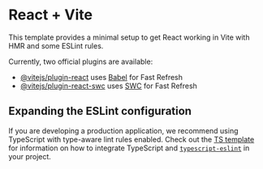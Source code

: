 # React + Vite

This template provides a minimal setup to get React working in Vite with HMR and some ESLint rules.

Currently, two official plugins are available:

- [@vitejs/plugin-react](https://github.com/vitejs/vite-plugin-react/blob/main/packages/plugin-react) uses [Babel](https://babeljs.io/) for Fast Refresh
- [@vitejs/plugin-react-swc](https://github.com/vitejs/vite-plugin-react/blob/main/packages/plugin-react-swc) uses [SWC](https://swc.rs/) for Fast Refresh

## Expanding the ESLint configuration

If you are developing a production application, we recommend using TypeScript with type-aware lint rules enabled. Check out the [TS template](https://github.com/vitejs/vite/tree/main/packages/create-vite/template-react-ts) for information on how to integrate TypeScript and [`typescript-eslint`](https://typescript-eslint.io) in your project.

<!--

create table profiles (
  id uuid primary key references auth.users(id) on delete cascade,
  username text unique,
  avatar_url text,
  bio text,
  created_at timestamp default now()
);

alter table profiles enable row level security;

create policy "Users can view profiles"
  on profiles for select using (true);

create policy "Users can edit their profile"
  on profiles for update using (auth.uid() = id);


create table posts (
  id uuid primary key default gen_random_uuid(),
  title text not null,
  content text, -- Can be markdown or HTML
  cover_image_url text,
  author_id uuid references auth.users(id) on delete cascade,
  slug text unique not null,
  published boolean default false,
  created_at timestamp default now(),
  updated_at timestamp default now()
);

alter table posts enable row level security;

create policy "Anyone can read published posts"
  on posts for select using (published = true);

create policy "Author can manage their posts"
  on posts for all using (auth.uid() = author_id);

create table comments (
  id uuid primary key default gen_random_uuid(),
  post_id uuid references posts(id) on delete cascade,
  author_id uuid references auth.users(id) on delete cascade,
  content text not null,
  created_at timestamp default now()
);

alter table comments enable row level security;

create policy "Anyone can read comments"
  on comments for select using (true);

create policy "Only author can write comment"
  on comments for insert with check (auth.uid() = author_id);

create policy "Only author can delete own comment"
  on comments for delete using (auth.uid() = author_id);


create table likes (
  id uuid primary key default gen_random_uuid(),
  post_id uuid references posts(id) on delete cascade,
  user_id uuid references auth.users(id) on delete cascade,
  created_at timestamp default now(),
  unique (post_id, user_id) -- prevent multiple likes
);

alter table likes enable row level security;

create policy "User can like/unlike posts"
  on likes for insert with check (auth.uid() = user_id);

create policy "User can unlike own likes"
  on likes for delete using (auth.uid() = user_id);


create table views (
  id uuid primary key default gen_random_uuid(),
  post_id uuid references posts(id) on delete cascade,
  viewer_id uuid references auth.users(id), -- can be null for anonymous
  ip_address text,         -- optional
  user_agent text,         -- optional
  viewed_at timestamp default now()
);

-- ✅ Allow viewer_id to be null (for guests)
alter table views alter column viewer_id drop not null;

-- ✅ Enable RLS
alter table views enable row level security;

-- ✅ Allow ANYONE (even anonymous) to insert a view
create policy "Log anonymous and user views"
  on views for insert
  with check (true);  -- allows both guests and users to insert


-- Public read access
create policy "Public can read blog images"
  on storage.objects for select
  using (bucket_id = 'blog-images');

create policy "Users can manage own avatars"
  on storage.objects for all
  using (auth.uid() = owner);


create index idx_posts_author on posts (author_id);
create index idx_comments_post on comments (post_id);
create index idx_likes_post on likes (post_id);

create policy "Users can manage own avatars"
  on storage.objects for all
  using (auth.uid() = owner);

create table categories (
  id uuid primary key default gen_random_uuid(),
  name text unique not null,
  slug text unique not null,
  created_at timestamp default now()
);

alter table categories enable row level security;

-- Optional: let anyone fetch categories
create policy "Public can read categories"
  on categories for select using (true);

insert into categories (name, slug) values
('Web Development', 'web-dev'),
('Design', 'design'),
('AI & ML', 'ai-ml'),
('Lifestyle', 'lifestyle'),
('Career', 'career');

insert into categories (name, slug) values
('Web Development', 'web-development'),
('Frontend', 'frontend'),
('Backend', 'backend'),
('Full Stack', 'full-stack'),
('Mobile Apps', 'mobile-apps'),
('AI & Machine Learning', 'ai-machine-learning'),
('Cybersecurity', 'cybersecurity'),
('Open Source', 'open-source'),
('Coding Tutorials', 'coding-tutorials'),
('UI/UX Design', 'ui-ux-design'),
('Graphic Design', 'graphic-design'),
('3D Design', '3d-design'),
('Typography', 'typography'),
('Anime Reviews', 'anime-reviews'),
('Manga', 'manga'),
('K-Dramas', 'k-dramas'),
('Webtoons', 'webtoons'),
('TV Shows', 'tv-shows'),
('Fandom Culture', 'fandom-culture'),
('Gaming', 'gaming'),
('Esports', 'esports'),
('Game Reviews', 'game-reviews'),
('Minecraft', 'minecraft'),
('Twitch Highlights', 'twitch-highlights'),
('Game Dev', 'game-dev'),
('Digital Nomad', 'digital-nomad'),
('Minimalism', 'minimalism'),
('Productivity', 'productivity'),
('Routines', 'routines'),
('Study With Me', 'study-with-me'),
('Hot Takes', 'hot-takes'),
('Twitter Threads', 'twitter-threads'),
('Reddit Drama', 'reddit-drama'),
('Memes', 'memes'),
('Internet Culture', 'internet-culture'),
('Startups', 'startups'),
('E-commerce', 'e-commerce'),
('Crypto', 'crypto'),
('Freelancing', 'freelancing'),
('Personal Finance', 'personal-finance'),
('Side Hustles', 'side-hustles'),
('Self-Improvement', 'self-improvement'),
('Book Summaries', 'book-summaries'),
('Career Tips', 'career-tips'),
('Student Life', 'student-life'),
('Travel Guides', 'travel-guides'),
('Backpacking', 'backpacking'),
('Food Reviews', 'food-reviews'),
('Recipes', 'recipes'),
('Local Food', 'local-food'),
('Pet Diaries', 'pet-diaries'),
('Unpopular Opinions', 'unpopular-opinions'),
('Shower Thoughts', 'shower-thoughts'),
('My Cringe Era', 'my-cringe-era');

create table tags (
  id uuid primary key default gen_random_uuid(),
  name text unique not null,
  slug text unique not null,
  created_at timestamp default now()
);

alter table tags enable row level security;

create policy "Public can read tags"
  on tags for select using (true);

create table post_tags (
  post_id uuid references posts(id) on delete cascade,
  tag_id uuid references tags(id) on delete cascade,
  primary key (post_id, tag_id)
);

alter table post_tags enable row level security;

create policy "Authors can tag their own posts"
  on post_tags for insert
  using (
    exists (
      select 1
      from posts
      where posts.id = post_tags.post_id
      and posts.author_id = auth.uid()
    )
  );


create policy "Allow authors to tag posts"
  on post_tags for insert
  using (auth.uid() = (select author_id from posts where id = post_tags.post_id));

create policy "Anyone can read post_tags"
  on post_tags for select using (true);


create policy "Authors can tag their own posts"
  on post_tags for insert
  with check (
    exists (
      select 1
      from posts
      where posts.id = post_tags.post_id
      and posts.author_id = auth.uid()
    )
  );

alter table posts enable row level security;

-- Read published posts or your own drafts
create policy "Public can read published posts"
  on posts for select using (
    published = true OR author_id = auth.uid()
);

-- Only authors can insert
create policy "Users can create posts"
  on posts for insert with check (auth.uid() = author_id);

-- Only authors can update their own posts
create policy "Authors can update posts"
  on posts for update using (auth.uid() = author_id);

-- Only authors can delete
create policy "Authors can delete posts"
  on posts for delete using (auth.uid() = author_id);


insert into tags (name, slug) values
('react', 'react'),
('javascript', 'javascript'),
('typescript', 'typescript'),
('node.js', 'node-js'),
('express', 'express'),
('mongodb', 'mongodb'),
('vite', 'vite'),
('tailwind css', 'tailwind-css'),
('zustand', 'zustand'),
('supabase', 'supabase'),
('firebase', 'firebase'),
('next.js', 'next-js'),
('html', 'html'),
('css', 'css'),
('scss', 'scss'),
('graphql', 'graphql'),
('rest api', 'rest-api'),
('authentication', 'authentication'),
('authorization', 'authorization'),
('jwt', 'jwt'),
('webhooks', 'webhooks'),
('web3', 'web3'),
('blockchain', 'blockchain'),
('solidity', 'solidity'),
('nft', 'nft'),
('bitcoin', 'bitcoin'),
('ethereum', 'ethereum'),
('openai', 'openai'),
('chatgpt', 'chatgpt'),
('ai tools', 'ai-tools'),
('machine learning', 'machine-learning'),
('deep learning', 'deep-learning'),
('data science', 'data-science'),
('data visualization', 'data-visualization'),
('design systems', 'design-systems'),
('ux', 'ux'),
('ui', 'ui'),
('figma', 'figma'),
('adobe xd', 'adobe-xd'),
('3d modeling', '3d-modeling'),
('blender', 'blender'),
('motion design', 'motion-design'),
('anime', 'anime'),
('manga', 'manga'),
('crunchyroll', 'crunchyroll'),
('one piece', 'one-piece'),
('naruto', 'naruto'),
('attack on titan', 'attack-on-titan'),
('k-drama', 'k-drama'),
('netflix', 'netflix'),
('tv shows', 'tv-shows'),
('webtoon', 'webtoon'),
('valorant', 'valorant'),
('csgo', 'csgo'),
('fortnite', 'fortnite'),
('roblox', 'roblox'),
('minecraft', 'minecraft'),
('unity', 'unity'),
('unreal engine', 'unreal-engine'),
('indie dev', 'indie-dev'),
('godot', 'godot'),
('gamedev', 'gamedev'),
('twitch', 'twitch'),
('youtube', 'youtube'),
('podcasts', 'podcasts'),
('spotify', 'spotify'),
('minimalism', 'minimalism'),
('productivity', 'productivity'),
('notion', 'notion'),
('study', 'study'),
('routines', 'routines'),
('self improvement', 'self-improvement'),
('mental health', 'mental-health'),
('journaling', 'journaling'),
('stoicism', 'stoicism'),
('startups', 'startups'),
('founders', 'founders'),
('pitch decks', 'pitch-decks'),
('bootstrap', 'bootstrap'),
('side projects', 'side-projects'),
('freelancing', 'freelancing'),
('upwork', 'upwork'),
('fiverr', 'fiverr'),
('remote work', 'remote-work'),
('nomad life', 'nomad-life'),
('ecommerce', 'ecommerce'),
('dropshipping', 'dropshipping'),
('shopify', 'shopify'),
('seo', 'seo'),
('marketing', 'marketing'),
('growth hacking', 'growth-hacking'),
('affiliate', 'affiliate'),
('finance', 'finance'),
('investing', 'investing'),
('crypto', 'crypto'),
('budgeting', 'budgeting'),
('saving money', 'saving-money'),
('career', 'career'),
('resume tips', 'resume-tips'),
('interviews', 'interviews'),
('college life', 'college-life'),
('student tips', 'student-tips'),
('pet life', 'pet-life'),
('cats', 'cats'),
('dogs', 'dogs'),
('recipes', 'recipes'),
('food reviews', 'food-reviews'),
('coffee', 'coffee'),
('pakistani food', 'pakistani-food'),
('tiktoks', 'tiktoks'),
('memes', 'memes'),
('reddit', 'reddit'),
('twitter', 'twitter'),
('drama', 'drama'),
('hot takes', 'hot-takes'),
('cringe', 'cringe'),
('book recs', 'book-recs'),
('book summaries', 'book-summaries'),
('writing', 'writing'),
('newsletter', 'newsletter'),
('blogging', 'blogging');

alter table posts enable row level security;

-- Read published posts or your own drafts
create policy "Public can read published posts"
  on posts for select using (
    published = true OR author_id = auth.uid()
);

-- Only authors can insert
create policy "Users can create posts"
  on posts for insert with check (auth.uid() = author_id);

-- Only authors can update their own posts
create policy "Authors can update posts"
  on posts for update using (auth.uid() = author_id);

-- Only authors can delete
create policy "Authors can delete posts"
  on posts for delete using (auth.uid() = author_id);


alter table comments enable row level security;

create policy "Anyone can read comments"
  on comments for select using (true);

create policy "Users can comment on posts"
  on comments for insert with check (auth.uid() = author_id);


alter table likes enable row level security;

create policy "Anyone can read likes"
  on likes for select using (true);

create policy "Users can like posts"
  on likes for insert with check (auth.uid() = user_id);


alter table views enable row level security;

create policy "Allow anonymous views"
  on views for insert with check (true);


alter table tags enable row level security;

create policy "Anyone can read tags"
  on tags for select using (true);

create policy "Admins or authors can insert tags"
  on tags for insert with check (true); -- tighten this if needed


alter table post_tags enable row level security;

create policy "Authors can tag their own posts"
  on post_tags for insert with check (
    exists (
      select 1 from posts
      where posts.id = post_tags.post_id
      and posts.author_id = auth.uid()
    )
  );


alter table profiles enable row level security;

create policy "Users can read profiles"
  on profiles for select using (true);

create policy "Users can update own profile"
  on profiles for update using (id = auth.uid());

create policy "Users can create their profile"
  on profiles for insert with check (id = auth.uid());


-- Fast lookup for slugs
create index on posts (slug);
create index on tags (slug);
create index on categories (slug);

-- Fast sort/filter
create index on posts (created_at desc);
create index on comments (created_at desc);
create index on views (viewed_at desc);
-->